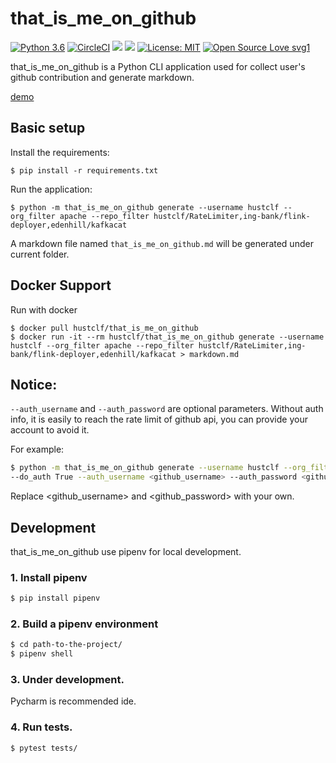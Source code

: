# that_is_me_on_github
[![Python 3.6](https://img.shields.io/badge/python-3.6-blue.svg)](https://www.python.org/downloads/release/python-360/)
[![CircleCI](https://circleci.com/gh/hustclf/that_is_me_on_github.svg?style=svg)](https://circleci.com/gh/hustclf/that_is_me_on_github)
[![](https://images.microbadger.com/badges/image/hustclf/that_is_me_on_github.svg)](https://microbadger.com/images/hustclf/that_is_me_on_github "Get your own image badge on microbadger.com")
[![](https://images.microbadger.com/badges/version/hustclf/that_is_me_on_github.svg)](https://microbadger.com/images/hustclf/that_is_me_on_github "Get your own version badge on microbadger.com")
[![License: MIT](https://img.shields.io/badge/License-MIT-yellow.svg)](https://opensource.org/licenses/MIT)
[![Open Source Love svg1](https://badges.frapsoft.com/os/v1/open-source.svg?v=103)](https://github.com/ellerbrock/open-source-badges/)

that_is_me_on_github is a Python CLI application used for collect user's github contribution and generate markdown.

[demo](https://github.com/hustclf/that_is_me_on_github/blob/master/demo.md)

## Basic setup

Install the requirements:
```
$ pip install -r requirements.txt
```

Run the application:
```
$ python -m that_is_me_on_github generate --username hustclf --org_filter apache --repo_filter hustclf/RateLimiter,ing-bank/flink-deployer,edenhill/kafkacat
```
A markdown file named `that_is_me_on_github.md` will be generated under current folder.

## Docker Support
Run with docker
```
$ docker pull hustclf/that_is_me_on_github
$ docker run -it --rm hustclf/that_is_me_on_github generate --username hustclf --org_filter apache --repo_filter hustclf/RateLimiter,ing-bank/flink-deployer,edenhill/kafkacat > markdown.md
```

## Notice:
`--auth_username` and `--auth_password` are optional parameters. 
Without auth info, it is easily to reach the rate limit of github api, you can provide your account to avoid it.

For example:
```bash
$ python -m that_is_me_on_github generate --username hustclf --org_filter apache --repo_filter hustclf/RateLimiter,ing-bank/flink-deployer,edenhill/kafkacat \\ 
--do_auth True --auth_username <github_username> --auth_password <github password>
```
Replace <github_username> and <github_password> with your own.

## Development
that_is_me_on_github use pipenv for local development.

### 1. Install pipenv
```bash
$ pip install pipenv
```

### 2. Build a pipenv environment
```bash
$ cd path-to-the-project/
$ pipenv shell
```

### 3. Under development.
Pycharm is recommended ide.

### 4. Run tests.
```bash
$ pytest tests/
```

